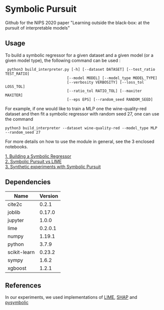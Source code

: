 # Symbolic Pursuit

 Github for the NIPS 2020 paper "Learning outside the black-box: at the pursuit of interpretable models"
 
## Usage

To build a symbolic regressor for a given dataset and a given model (or a given model type),
the following command can be used :

````
 python3 build_interpreter.py [-h] [--dataset DATASET] [--test_ratio TEST_RATIO]
                            [--model MODEL] [--model_type MODEL_TYPE]
                            [--verbosity VERBOSITY] [--loss_tol LOSS_TOL]
                            [--ratio_tol RATIO_TOL] [--maxiter MAXITER]
                            [--eps EPS] [--random_seed RANDOM_SEED]
````

For example, if one would like to train a MLP one the wine-quality-red dataset and then
fit a symbolic regressor with random seed 27, one can use the command

````
python3 build_interpreter --dataset wine-quality-red --model_type MLP --random_seed 27
````
 
 For more details on how to use the module in general, see the 3 enclosed notebooks.
 
 [1. Building a Symbolic Regressor](./1.%20Building%20a%20Symbolic%20Regressor.ipynb)  
 [2. Symbolic Pursuit vs LIME](./2.%20Symbolic%20Pursuit%20vs%20LIME.ipynb)  
 [3. Synthetic experiments with Symbolic Pursuit](./3.%20Synthetic%20experiments%20with%20Symbolic%20Pursuit.ipynb)

## Dependencies

| Name     	| Version  	|
|---	|---	|
| cite2c | 0.2.1 |
| joblib | 0.17.0 |
| jupyter | 1.0.0 |
| lime | 0.2.0.1 |
| numpy | 1.19.1 |
| python | 3.7.9 |
| scikit-learn | 0.23.2 |
| sympy | 1.6.2 |
| xgboost | 1.2.1 |

## References

In our experiments, we used implementations of [LIME](https://github.com/marcotcr/lime), [SHAP](https://github.com/slundberg/shap) and [pysymbolic](https://github.com/ahmedmalaa/Symbolic-Metamodeling)

